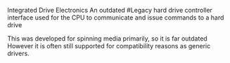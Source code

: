 Integrated Drive Electronics
An outdated #Legacy hard drive controller interface used for the CPU to communicate and issue commands to a hard drive

This was developed for spinning media primarily, so it is far outdated
	However it is often still supported for compatibility reasons as generic drivers.